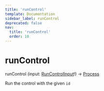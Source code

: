 ```yaml
---
title: 'runControl'
template: Documentation
sidebar_label: runControl
deprecated: false
nav:
  title: 'runControl'
  order: 10
---
```


# runControl

<div className="pb-4 font-roboto-slab text-lg"><span className="font-bold">runControl</span> <span style={{'fontWeight':400,'fontSize':'0.85em'}}>(input: <a href="/guardrails/docs/reference/graphql/input/RunControlInput">RunControlInput</a>!) &rarr; <a href="/guardrails/docs/reference/graphql/object/Process">Process</a></span>
</div>



Run the control with the given `id`